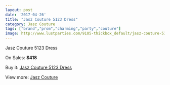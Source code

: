 ```yaml
---
layout: post
date: '2017-04-26'
title: "Jasz Couture 5123 Dress"
category: Jasz Couture
tags: ["brand","prom","charming","party","couture"]
image: http://www.lustparties.com/9105-thickbox_default/jasz-couture-5123-dress.jpg
---
```

Jasz Couture 5123 Dress

On Sales: **$418**
<a href="https://www.lustparties.com/en/jasz-couture/3174-jasz-couture-5123-dress.html"><amp-img layout="responsive" width="600" height="600" src="//www.lustparties.com/9105-thickbox_default/jasz-couture-5123-dress.jpg" alt="Jasz Couture 5123 Dress 0" /></a>
<a href="https://www.lustparties.com/en/jasz-couture/3174-jasz-couture-5123-dress.html"><amp-img layout="responsive" width="600" height="600" src="//www.lustparties.com/9106-thickbox_default/jasz-couture-5123-dress.jpg" alt="Jasz Couture 5123 Dress 1" /></a>

Buy it: [Jasz Couture 5123 Dress](https://www.lustparties.com/en/jasz-couture/3174-jasz-couture-5123-dress.html "Jasz Couture 5123 Dress")

View more: [Jasz Couture](https://www.lustparties.com/en/9-jasz-couture "Jasz Couture")
